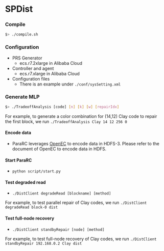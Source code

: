 # SPDist

### Compile

```bash
$> ./compile.sh
```

### Configuration

* PRS Generator
    * ecs.r7.2xlarge in Alibaba Cloud
* Controller and agent
    * ecs.r7.xlarge in Alibaba Cloud
* Configuration files
    * There is an example under `./conf/sysSetting.xml`

### Generate MLP

```bash
$> ./TradeoffAnalysis [code] [n] [k] [w] [repairIdx]
```

For example, to generate a color combination for (14,12) Clay code to repair the
first block, we run `./TradeoffAnalysis Clay 14 12 256 0`

#### Encode data

* ParaRC leverages [OpenEC](https://github.com/ukulililixl/openec) to encode data in HDFS-3. Please refer to the document of OpenEC to encode data in HDFS.

#### Start ParaRC

* `python script/start.py`

#### Test degraded read

* `./DistClient degradeRead [blockname] [method]`

For example, to test parallel repair of Clay codes, we run `./DistClient degradeRead block-0 dist`

#### Test full-node recovery

* `./DistClient standbyRepair [node] [method]` 

For example, to test full-node recovery of Clay codes, we run `./DistClient standbyRepair 192.168.0.2 Clay dist`
